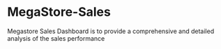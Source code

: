 # MegaStore-Sales
Megastore Sales Dashboard is to provide a comprehensive and detailed analysis of the sales performance
